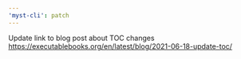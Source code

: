 ```yaml
---
'myst-cli': patch
---
```


Update link to blog post about TOC changes <https://executablebooks.org/en/latest/blog/2021-06-18-update-toc/>
